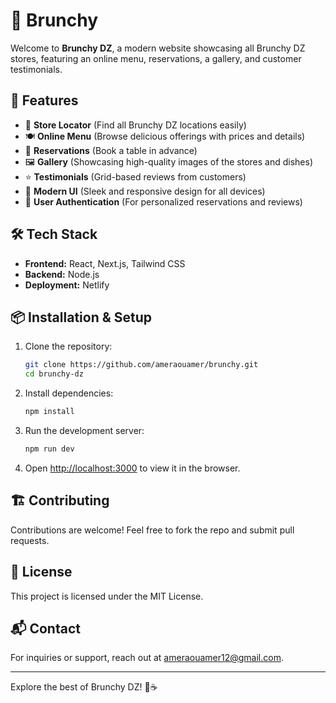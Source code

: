 
# 🥐 Brunchy 

Welcome to **Brunchy DZ**, a modern website showcasing all Brunchy DZ stores, featuring an online menu, reservations, a gallery, and customer testimonials.

## 🚀 Features
- 📍 **Store Locator** (Find all Brunchy DZ locations easily)
- 🍽️ **Online Menu** (Browse delicious offerings with prices and details)
- 📅 **Reservations** (Book a table in advance)
- 🖼️ **Gallery** (Showcasing high-quality images of the stores and dishes)
- ⭐ **Testimonials** (Grid-based reviews from customers)
- 🎨 **Modern UI** (Sleek and responsive design for all devices)
- 🔐 **User Authentication** (For personalized reservations and reviews)

## 🛠️ Tech Stack
- **Frontend:** React, Next.js, Tailwind CSS
- **Backend:** Node.js
- **Deployment:**  Netlify

## 📦 Installation & Setup
1. Clone the repository:
   ```sh
   git clone https://github.com/ameraouamer/brunchy.git
   cd brunchy-dz
   ```
2. Install dependencies:
   ```sh
   npm install
   ```

4. Run the development server:
   ```sh
   npm run dev
   ```
5. Open [http://localhost:3000](http://localhost:3000) to view it in the browser.

## 🏗️ Contributing
Contributions are welcome! Feel free to fork the repo and submit pull requests.

## 📜 License
This project is licensed under the MIT License.

## 📬 Contact
For inquiries or support, reach out at ameraouamer12@gmail.com.

---
Explore the best of Brunchy DZ! 🥐☕
